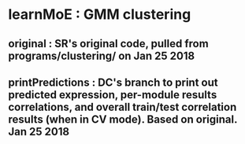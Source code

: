 # learnMoE : GMM clustering
## original : SR's original code, pulled from programs/clustering/ on Jan 25 2018
## printPredictions : DC's branch to print out predicted expression, per-module results correlations, and overall train/test correlation results (when in CV mode). Based on original. Jan 25 2018
